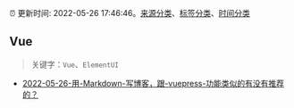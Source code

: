 :alarm_clock: 更新时间: 2022-05-26 17:46:46。[来源分类](../README.md)、[标签分类](../TAGS.md)、[时间分类](../TIMELINE.md)

## Vue


> 关键字：`Vue`、`ElementUI`



- [2022-05-26-用-Markdown-写博客，跟-vuepress-功能类似的有没有推荐的？](https://www.v2ex.com/t/855544) 